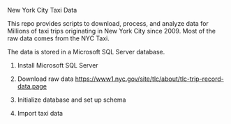 New York City Taxi Data

This repo provides scripts to download, process, and analyze data for Millions of taxi trips originating in New York City since 2009. Most of the raw data comes from the NYC Taxi.

The data is stored in a Microsoft SQL Server database.

1. Install Microsoft SQL Server 

2. Download raw data
https://www1.nyc.gov/site/tlc/about/tlc-trip-record-data.page

3. Initialize database and set up schema

4. Import taxi data